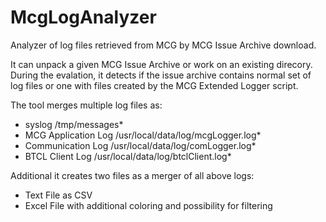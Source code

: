 # McgLogAnalyzer

Analyzer of log files retrieved from MCG by MCG Issue Archive download.

It can unpack a given MCG Issue Archive or work on an existing direcory.
During the evalation, it detects if the issue archive contains normal set of log files or one with files created by the MCG Extended Logger script.

The tool merges multiple log files as:
- syslog              /tmp/messages*
- MCG Application Log /usr/local/data/log/mcgLogger.log*
- Communication Log   /usr/local/data/log/comLogger.log*
- BTCL Client Log     /usr/local/data/log/btclClient.log*

Additional it creates two files as a merger of all above logs:
- Text File as CSV
- Excel File with additional coloring and possibility for filtering

